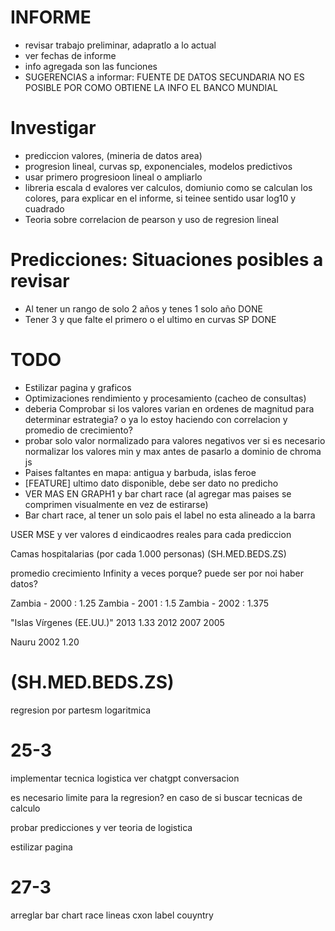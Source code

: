 # INFORME

- revisar trabajo preliminar, adapratlo a lo actual
- ver fechas de informe
- info agregada son las funciones
- SUGERENCIAS a informar: FUENTE DE DATOS SECUNDARIA NO ES POSIBLE POR COMO OBTIENE LA INFO EL BANCO MUNDIAL

# Investigar

- prediccion valores, (mineria de datos area)
- progresion lineal, curvas sp, exponenciales, modelos predictivos
- usar primero progresioon lineal o ampliarlo
- libreria escala d evalores ver calculos, domiunio como se calculan los colores, para explicar en el informe, si teinee sentido usar log10 y cuadrado
- Teoria sobre correlacion de pearson y uso de regresion lineal

# Predicciones: Situaciones posibles a revisar

- Al tener un rango de solo 2 años y tenes 1 solo año DONE
- Tener 3 y que falte el primero o el ultimo en curvas SP DONE

# TODO

- Estilizar pagina y graficos
- Optimizaciones rendimiento y procesamiento (cacheo de consultas)
- deberia Comprobar si los valores varian en ordenes de magnitud para determinar estrategia? o ya lo estoy haciendo con correlacion y promedio de crecimiento?
- probar solo valor normalizado para valores negativos
  ver si es necesario normalizar los valores min y max antes de pasarlo a dominio de chroma js
- Paises faltantes en mapa: antigua y barbuda, islas feroe
- [FEATURE] ultimo dato disponible, debe ser dato no predicho
- VER MAS EN GRAPH1 y bar chart race (al agregar mas paises se comprimen visualmente en vez de estirarse)
- Bar chart race, al tener un solo pais el label no esta alineado a la barra
<!--  -->

<!-- Temas conceptuales faltantes -->

USER MSE y ver valores d eindicaodres reales para cada prediccion

Camas hospitalarias (por cada 1.000 personas) (SH.MED.BEDS.ZS)

promedio crecimiento Infinity a veces porque? puede ser por noi haber datos?

<!-- Promedio crecimiento paises de ejemplo a tester:  -->

Zambia - 2000 : 1.25
Zambia - 2001 : 1.5
Zambia - 2002 : 1.375

"Islas Vírgenes (EE.UU.)" 2013 1.33
2012
2007
2005

Nauru 2002 1.20

# (SH.MED.BEDS.ZS)

regresion por partesm logaritmica

# 25-3

implementar tecnica logistica ver chatgpt conversacion

es necesario limite para la regresion? en caso de si buscar tecnicas de calculo

probar predicciones y ver teoria de logistica

estilizar pagina

# 27-3

arreglar bar chart race lineas cxon label couyntry

